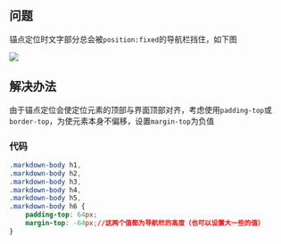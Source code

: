 ## 问题

锚点定位时文字部分总会被`position:fixed`的导航栏挡住，如下图

![](http://onvaoy58z.bkt.clouddn.com/headerHide.PNG)



## 解决办法

由于锚点定位会使定位元素的顶部与界面顶部对齐，考虑使用`padding-top`或`border-top`，为使元素本身不偏移，设置`margin-top`为负值

### 代码

```CSS
.markdown-body h1,
.markdown-body h2,
.markdown-body h3,
.markdown-body h4,
.markdown-body h5,
.markdown-body h6 {
    padding-top: 64px;
    margin-top: -64px;//这两个值都为导航栏的高度（也可以设置大一些的值）
}
```

